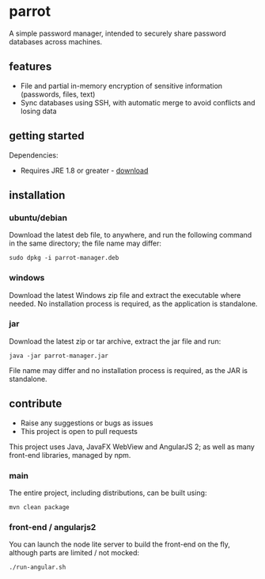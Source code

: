 # parrot
A simple password manager, intended to securely share password databases across machines.

## features
- File and partial in-memory encryption of sensitive information (passwords, files, text)
- Sync databases using SSH, with automatic merge to avoid conflicts and losing data


## getting started
Dependencies:
- Requires JRE 1.8 or greater - [download](http://www.oracle.com/technetwork/java/javase/downloads/jre8-downloads-2133155.html)

## installation
### ubuntu/debian
Download the latest deb file, to anywhere, and run the following command in the same directory; the file name
may differ:

````
sudo dpkg -i parrot-manager.deb
````

### windows
Download the latest Windows zip file and extract the executable where needed. No installation process is required,
as the application is standalone.

### jar
Download the latest zip or tar archive, extract the jar file and run:

````
java -jar parrot-manager.jar
````

File name may differ and no installation process is required, as the JAR is standalone.


## contribute
- Raise any suggestions or bugs as issues
- This project is open to pull requests

This project uses Java, JavaFX WebView and AngularJS 2; as well as many front-end libraries, managed by npm.

### main
The entire project, including distributions, can be built using:

````
mvn clean package
````

### front-end / angularjs2
You can launch the node lite server to build the front-end on the fly, although parts are limited / not mocked:

````
./run-angular.sh
````
